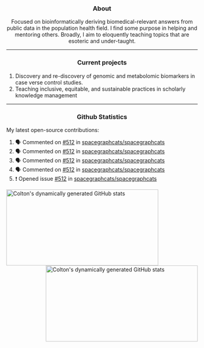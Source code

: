 <!--
Inspiration derived from:
1. https://zzetao.github.io/awesome-github-profile/
2. https://github.com/spcanelon
3. https://github.com/tallguyjenks

Tools used:
1. https://github.com/anuraghazra/github-readme-stats
2. https://github.com/jamesgeorge007/github-activity-readme
3. https://github.com/topics/profile-readme
-->

<h3 align="center">About</h3>

<p align="center">
Focused on bioinformatically deriving biomedical-relevant answers from public data in the population health field. 
I find some purpose in helping and mentoring others. Broadly, I aim to eloquently teaching topics that are esoteric and under-taught.
</p>

---

<h3 align="center">Current projects</h3>

1. Discovery and re-discovery of genomic and metabolomic biomarkers in case verse control studies.
2. Teaching inclusive, equitable, and sustainable practices in scholarly knowledge management

---

<h3 align="center">Github Statistics</h3>

My latest open-source contributions:

<!--START_SECTION:activity-->
1. 🗣 Commented on [#512](https://github.com/spacegraphcats/spacegraphcats/issues/512#issuecomment-1884233908) in [spacegraphcats/spacegraphcats](https://github.com/spacegraphcats/spacegraphcats)
2. 🗣 Commented on [#512](https://github.com/spacegraphcats/spacegraphcats/issues/512#issuecomment-1883957568) in [spacegraphcats/spacegraphcats](https://github.com/spacegraphcats/spacegraphcats)
3. 🗣 Commented on [#512](https://github.com/spacegraphcats/spacegraphcats/issues/512#issuecomment-1883836997) in [spacegraphcats/spacegraphcats](https://github.com/spacegraphcats/spacegraphcats)
4. 🗣 Commented on [#512](https://github.com/spacegraphcats/spacegraphcats/issues/512#issuecomment-1883828916) in [spacegraphcats/spacegraphcats](https://github.com/spacegraphcats/spacegraphcats)
5. ❗ Opened issue [#512](https://github.com/spacegraphcats/spacegraphcats/issues/512) in [spacegraphcats/spacegraphcats](https://github.com/spacegraphcats/spacegraphcats)
<!--END_SECTION:activity-->

<a href="https://github.com/ccbaumler">
  <img height="200" width=400 align="left" alt="Colton's dynamically generated GitHub stats" src="https://github-readme-stats.vercel.app/api?username=ccbaumler&show_icons=true&title_color=434d58&icon_color=fa8072&ring_color=ba55d3"/>
</a>
<a href="https://github.com/ccbaumler">
  <img height="200" width=400 align="right" alt="Colton's dynamically generated GitHub stats" src="https://github-readme-stats.vercel.app/api/top-langs/?username=ccbaumler&layout=compact&langs_count=6&card_width=320&title_color=434d58&hide=Standard%20ML,%20TeX,%20Jupyter%20Notebook" />
</a>
